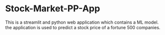 # Stock-Market-PP-App

This is a streamlit and python web application which contains a ML model. the application is used to predict a stock price of a fortune 500 companies.
